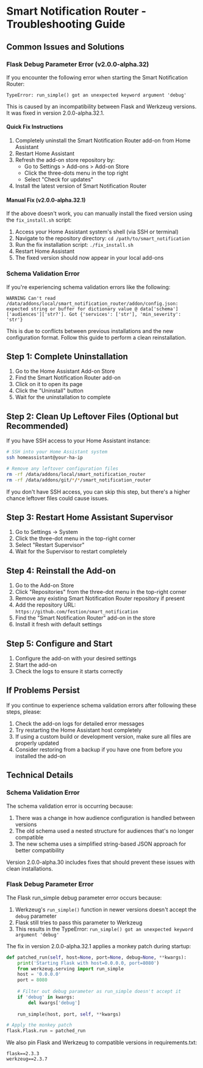 # Smart Notification Router - Troubleshooting Guide

## Common Issues and Solutions

### Flask Debug Parameter Error (v2.0.0-alpha.32)

If you encounter the following error when starting the Smart Notification Router:

```
TypeError: run_simple() got an unexpected keyword argument 'debug'
```

This is caused by an incompatibility between Flask and Werkzeug versions. It was fixed in version 2.0.0-alpha.32.1.

#### Quick Fix Instructions

1. Completely uninstall the Smart Notification Router add-on from Home Assistant
2. Restart Home Assistant
3. Refresh the add-on store repository by:
   - Go to Settings > Add-ons > Add-on Store
   - Click the three-dots menu in the top right
   - Select "Check for updates" 
4. Install the latest version of Smart Notification Router

#### Manual Fix (v2.0.0-alpha.32.1)

If the above doesn't work, you can manually install the fixed version using the `fix_install.sh` script:

1. Access your Home Assistant system's shell (via SSH or terminal)
2. Navigate to the repository directory: `cd /path/to/smart_notification`
3. Run the fix installation script: `./fix_install.sh`
4. Restart Home Assistant
5. The fixed version should now appear in your local add-ons

### Schema Validation Error

If you're experiencing schema validation errors like the following:
```
WARNING Can't read /data/addons/local/smart_notification_router/addon/config.json: expected string or buffer for dictionary value @ data['schema']['audiences']['str?']. Got {'services': ['str'], 'min_severity': 'str'}
```

This is due to conflicts between previous installations and the new configuration format. Follow this guide to perform a clean reinstallation.

## Step 1: Complete Uninstallation

1. Go to the Home Assistant Add-on Store
2. Find the Smart Notification Router add-on
3. Click on it to open its page
4. Click the "Uninstall" button
5. Wait for the uninstallation to complete

## Step 2: Clean Up Leftover Files (Optional but Recommended)

If you have SSH access to your Home Assistant instance:

```bash
# SSH into your Home Assistant system
ssh homeassistant@your-ha-ip

# Remove any leftover configuration files
rm -rf /data/addons/local/smart_notification_router
rm -rf /data/addons/git/*/*/smart_notification_router
```

If you don't have SSH access, you can skip this step, but there's a higher chance leftover files could cause issues.

## Step 3: Restart Home Assistant Supervisor

1. Go to Settings → System
2. Click the three-dot menu in the top-right corner
3. Select "Restart Supervisor"
4. Wait for the Supervisor to restart completely

## Step 4: Reinstall the Add-on

1. Go to the Add-on Store
2. Click "Repositories" from the three-dot menu in the top-right corner
3. Remove any existing Smart Notification Router repository if present
4. Add the repository URL: `https://github.com/festion/smart_notification`
5. Find the "Smart Notification Router" add-on in the store
6. Install it fresh with default settings

## Step 5: Configure and Start

1. Configure the add-on with your desired settings
2. Start the add-on
3. Check the logs to ensure it starts correctly

## If Problems Persist

If you continue to experience schema validation errors after following these steps, please:

1. Check the add-on logs for detailed error messages
2. Try restarting the Home Assistant host completely
3. If using a custom build or development version, make sure all files are properly updated
4. Consider restoring from a backup if you have one from before you installed the add-on

## Technical Details

### Schema Validation Error

The schema validation error is occurring because:

1. There was a change in how audience configuration is handled between versions
2. The old schema used a nested structure for audiences that's no longer compatible
3. The new schema uses a simplified string-based JSON approach for better compatibility

Version 2.0.0-alpha.30 includes fixes that should prevent these issues with clean installations.

### Flask Debug Parameter Error

The Flask run_simple debug parameter error occurs because:

1. Werkzeug's `run_simple()` function in newer versions doesn't accept the `debug` parameter
2. Flask still tries to pass this parameter to Werkzeug
3. This results in the TypeError: `run_simple() got an unexpected keyword argument 'debug'`

The fix in version 2.0.0-alpha.32.1 applies a monkey patch during startup:

```python
def patched_run(self, host=None, port=None, debug=None, **kwargs):
    print('Starting Flask with host=0.0.0.0, port=8080')
    from werkzeug.serving import run_simple
    host = '0.0.0.0'
    port = 8080
    
    # Filter out debug parameter as run_simple doesn't accept it
    if 'debug' in kwargs:
        del kwargs['debug']
    
    run_simple(host, port, self, **kwargs)

# Apply the monkey patch
flask.Flask.run = patched_run
```

We also pin Flask and Werkzeug to compatible versions in requirements.txt:
```
flask==2.3.3
werkzeug==2.3.7
```